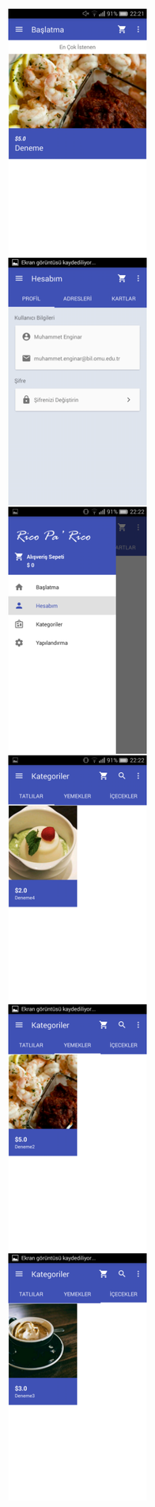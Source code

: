 
<img src="https://github.com/merveylmz/ScreenShots/blob/master/Android/Screenshot_2017-02-03-22-21-53.png" width="280"> <img src="https://github.com/merveylmz/ScreenShots/blob/master/Android/Screenshot_2017-02-03-22-22-05.png" width="280"> <img src="https://github.com/merveylmz/ScreenShots/blob/master/Android/Screenshot_2017-02-03-22-22-18.png" width="280"> <img src="https://github.com/merveylmz/ScreenShots/blob/master/Android/Screenshot_2017-02-03-22-22-24.png" width="280"> <img src="https://github.com/merveylmz/ScreenShots/blob/master/Android/Screenshot_2017-02-03-22-22-27.png" width="280"> <img src="https://github.com/merveylmz/ScreenShots/blob/master/Android/Screenshot_2017-02-03-22-22-31.png" width="280"> 
